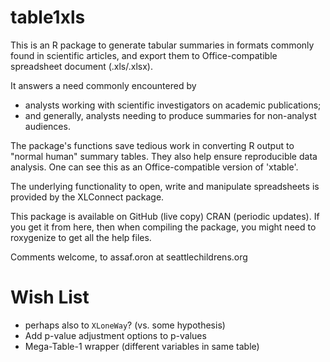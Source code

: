 table1xls
=========

This is an R package to generate tabular summaries in formats commonly found in scientific articles, and export them to Office-compatible spreadsheet document (.xls/.xlsx).

It answers a need commonly encountered by 

- analysts working with scientific investigators on academic publications;
- and generally, analysts needing to produce summaries for non-analyst audiences.

The package's functions save tedious work in converting R output to "normal human" summary tables. They also help ensure reproducible data analysis. One can see this as an Office-compatible version of 'xtable'.

The underlying functionality to open, write and manipulate spreadsheets is provided by the XLConnect package.

This package is available on GitHub (live copy) CRAN (periodic updates). If you get it from here, then when compiling the package, you might need to roxygenize to get all the help files.

Comments welcome, to assaf.oron at seattlechildrens.org

Wish List
=========

 - perhaps also to `XLoneWay`? (vs. some hypothesis)
 - Add p-value adjustment options to p-values
 - Mega-Table-1 wrapper (different variables in same table)



